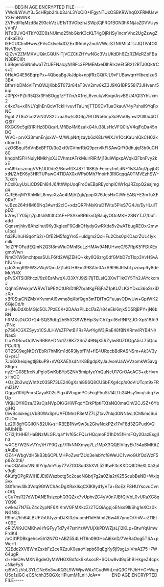 -----BEGIN AGE ENCRYPTED FILE-----
YWdlLWVuY3J5cHRpb24ub3JnL3YxCi0+IFgyNTUxOSBKRWhqQXFRMUswY3FmNWNK
ZVFvdlRqMzdBa293ckVzUE1sT3VObzhJSWpjCjFRQ1BGN3hKNjJaZDVVUysyVnlV
NTdBUVQ4TkY0ZC9sNUlmd25hbGkrK3cKLT4gOjRHSy1ncmVhc2UgZzwgZn4kaEh6
IEFCUCtmIHwwZFVsCklvekdOZEx3RmVyZndkVWcrSTNRMit4TUJQTlV4OXNvVEoz
QjZvV2ZMMXVUQktGQUNlTjVCZCtiZHYwNGc3VzUKdDh6ZzRZMzRZbFBaN3BRCi0t
LSBqem56NmlwaTZtUEFNalcyN1RFc3FPMEMxeDlhRlkzeEt5R212RTJ0QktrCs+2
0HeAG4E56EqrpPx+4QbeaBgJkJdpk+npjfRzGQi7JL9vFUBawqrrHlbeqlzu63BA
BfhrrIbDMoVlTmQWJjKbb5T072r84aT3vV2mv8kZ3J9XG1BPS58l73JHvenr5iup
J0PjX+PZtiR5Q3r3FhBOggfzFT7cr/rX1reL6veuk/vKxqnAsvBSU4/Ql3YhUxm2
c4xx7a+x6NLYqlhEnQdwTcklHvuvfTaUmjTTD9DvTuaOkauV/4yPshsil9YqFpNC
9gpL2T8u2co2ViN0VS2z+aaAw/s3O6g79LONb6mp3u9Vo0lynwI20Il0u4OTQSl7
RXGC9c5giB1RiHz8DQq/rLMfiBz4M6zaIkG4/u38LsHcVFQ0it/V4qjFqDa45nDQ
WVO+prvX33mmEnjoxW+M/WLpNrtjzayb6cK8LrWlXJV1OcKaUnIQkCH02kdtomTh
JzO6Bqu/5dVnBxBFTD/3o2xt9/GVmrRkQ9pcrvIkFISAwQiFt0dhujqf3b0uCH80
khqoMSFHNuiyNMkhjxXJEVhmzAFrkMulrRlRlMj18ulWipxpAVqki3FbnFvy2kxE
mAl9kuszougVVF/JU0de2/BowRtXJ87T1I8Bi/nFecezfmLdNF1Is3JAqI7pyjbG
xtN/Z/rEK6y3HRTUPawC4TlDAX0xWPs0Mh7fnoirh3RlGqqqA0TMVEzhSW+7Jxch
hCxlKuyUxLiCD9EhI84J6/IthWpUoqFroCeEBpREyohpICWr1qJRZxpQ2esjmggq
CJfE6cjMYRhMkiL8mycXzAe4tMjVZgk/pppIX76JesHxCtWnEAB/+E3mTuXF0RVF
vJBzo264tHM66Nq3AwrtI2cIC+xdzQRPhNxKruD1Wtu5PleS7G4Jx/EyHLulTpDZ
k2reyTY05jzj7pJtshMt3hCAF+PSAkeRR6kvDjBaujyOOoMKH2SNYTJ7/0uf+add
Cqnsmjhkv8AhzIhut9Ky3kgIexF0CdkOHydyGwRXde5v2wATbugREOxr2mwu1bqI
fxi3PJIruH9qoYS2/+DfE2M5fdgYro5+uIdgm2QcHFu2Cbs0pKDacrZUL4IykmIk
1eIZPFOFatfEQmN2Q3f8mWiuOMnISuLzHMAv94NUHweO/S7RpK51FDiXExgmoVwn
NmCKW6mchtpsaSULF6fd2WijZEHQ+kky6Q6zrg0dfGMbD7xTlop3VvHSvAh1UN+u
gJo3mgRSFW3zWqVQmJZj1u6U+6Em39SAtn0AxA9I96JRlsbLpzowpRy8deMuYi4X
pFvSXTSl3Rhczi/9z0EsMwqXJ33XYJ9jSi7ljTELsIQ3XwT1ikCY5Th2JAYckcmJ
Qqhh5WwkjmWRVsTbPEXCtUR/DtIR7b/atKgFBjFaZ1pKUZLK3YDxc36oS/xiDzXp
xBf0StaCNZMxVKvnmAI9wme8qXbfQgn3mTDiTnGFuuavODwUw+GptWK26GjeCd/h
aHjNuDdXbMGjd5OL7PzE0K+2DAAzPlLbcl7aZ/r84eEkI6njk5D5RjBPY+jN6bBN
hRMXsDkCO+24rSQS9dfq2h65fG39WBHpi3yICh7gxif6cRNPZJOrXp516Al9/PNx
p7S8/CGXZSyyo1CSJLHWsZFPetBI1RsPAvf4gW3jRaE48fBNXRmvlRYB4Nl/NasS
tLxYGRcwOdIVwRBBA+DNx17zBKZ2SnZ49NijX5RZyIwBUZDOgA5sL75QcuPCuRRj
8T2SC9egNtDtYEbR/7hMKm1d6R3lybfFM+flE4URqcbBdRASNSm+Ak3V3yG+prL1
7Jb6Xheiqiegtlj8kuP9+nVQXAEXsdNrK8BgdpXyJaJvonUaWvVzomkW5avg89gm
nyZ+G08E1rcNuPgIoSwKbBYpSZNV8mipfyxYnQuNcU17GrOAcAC3+xbHvrvxHnOC
+Osj2b3wqWhtXz03SR73LE246gXshi896Q8CUSbFXg4cp/s0oVIUTqm9xFRmIZUV
Oqgzi10VjPmrsCayaK02sPIgx4VbqpePCsFcgPhuSk14LTh24Hsy1mo/sibq7wUp
VKjiJQYKDza/39sCjsNVpOK/GHWFqdYErkPfptlFXfaNQ0maOhV2CJSZ+6YbgjHQ
0iwBciiokegLVbB0WxSp/UAFDMnzF8eMZ7LjZtxv7hlqdONNlwLtCMkmc6uiGUOx
Le29l8gYGGiION82UK+sHRBEB1Nw9w3u2GiwNqkPZx17vF8d3ZGPuxKvGIMUbN1b
C7i3j1tHHB1HaBNzMLGPJqaY1vf65cFQLrHQqmoF01hDh5fHrsFQy2GazEsgjIh3
wXCE7W2NvVYe//H7P0Qzp/7RkNNXmyg7Lz1MpX3QQElVIqyEk154pBMKitZsAuBu
OZ4+WbgVdH5kB3bSCPLMHPoZwsfZUd3eIebYcf8WeUC1vwoGUfQdWzF5p6Zc0t6/
muOQAdocVNI6IYripAmYuy77VZGO8ud3hXVL52IKwF3cKXDQltD9eXL0a3pIv9gR
6KufgOPgRWiHEJEt8Wszbctg5c2oaoNGbrj7g2a0ZIa2rK25ScubBeND+Wxjq3vx
SGfhmv4Ik3Vdq9GtWChAcDgXRxklkqCXIK9yd1yVTa+BoEzIF8HUYsovuCvnnOOj
eCu7nsR27dWDANE1lsizcphQ3QZxx7vUphvZC4yV0n7JBfQjVbL0vURaXG8qYO96
owkeJ7N7EuZ4c2ypNF6XIKmVGFMXkzZ/2TQQiAgpjoENxs9lkShg1eXCz0kNGNSL
R9mU/hh64LBUF7oUUyzmDJKI3zhuomH1dH5tml26w4It7pnqO/7nW+rZf1Et+09E
oRl2Vii9JCMKhwHfrGFyyTd7y47smYzWVUjXkPDWZjaLj12KLp+BtwYqUmwFrdK4
/oC31PDBkgehcv5h12N7O+ABZ554LHT9n09GHcAi6knD/7VeRaOog5TSA+pWcrft
X2Edc2XV8WmZsxbFz2ceRZzuK0eaoYIspb69qEgKy6jl9sgLxiVmAZ75+7W64ugR
d+HieOAvMXNBgdeGyMWHGXBdfck9kAsocR+SQLw8vd9q5hBiHkgeZ4cpkJNkeFyS
gi5VCjzVoL3YLCNc6n3voKQ3L9WWjwWAx1GudWhLmtQ3OFFJhH+G+WaqU5d1zlGC
eCS/chh35QGXcHPlumM1LnHJcA==
-----END AGE ENCRYPTED FILE-----
